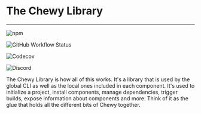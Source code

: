 # The Chewy Library

---

![npm](https://img.shields.io/npm/v/@gochewy/lib)

![GitHub Workflow Status](https://img.shields.io/github/actions/workflow/status/gochewy/lib/publish.yml)

![Codecov](https://img.shields.io/codecov/c/github/gochewy/lib)

![Discord](https://img.shields.io/discord/932619212827017277)

The Chewy Library is how all of this works. It's a library that is used by the global CLI as well as the local ones included in each component. It's used to initialize a project, install components, manage dependencies, trigger builds, expose information about components and more. Think of it as the glue that holds all the different bits of Chewy together.